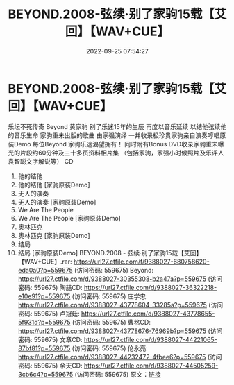 ﻿---
title: BEYOND.2008-弦续·别了家驹15载【艾回】【WAV+CUE】
date: 2022-09-25 07:54:27
categories: WAV车载音乐、镜像
tags: 华语中文
---
# BEYOND.2008-弦续·别了家驹15载【艾回】【WAV+CUE】

乐坛不死传奇 Beyond 黄家驹 别了乐迷15年的生辰
再度以音乐延续 以结他弦续他的音乐生命
家驹重未出版的歌曲 由家强演绎
一并收录极珍贵家驹亲自演奏哼唱原装Demo
每位Beyond 家驹乐迷渴望拥有！
同时附有Bonus DVD收录家驹重未曝光的片段约60分钟及三十多页资料相片集
（包括家驹，家强小时候照片及乐评人袁智聪文字解说等）
CD
01. 他的结他
02. 他的结他 [家驹原装Demo]
03. 无人的演奏
04. 无人的演奏 [家驹原装Demo]
05. We Are The People
06. We Are The People [家驹原装Demo]
07. 奥林匹克
08. 奥林匹克 [家驹原装Demo]
09. 结局
10. 结局 [家驹原装Demo]
BEYOND.2008 -
弦续·别了家驹15载【艾回】【WAV+CUE】.rar: https://url27.ctfile.com/f/9388027-680758620-eda0a0?p=559675
(访问密码: 559675)
Beyond: https://url27.ctfile.com/d/9388027-30355308-b2a47a?p=559675
(访问密码: 559675)
陶喆CD: https://url27.ctfile.com/d/9388027-36322218-e10e91?p=559675
(访问密码: 559675)
庄学忠: https://url27.ctfile.com/d/9388027-43778604-33285a?p=559675
(访问密码: 559675)
卢冠廷: https://url27.ctfile.com/d/9388027-43778655-5f931d?p=559675
(访问密码: 559675)
曹格CD: https://url27.ctfile.com/d/9388027-43778676-76969b?p=559675
(访问密码: 559675)
文章CD: https://url27.ctfile.com/d/9388027-44221065-87bf81?p=559675
(访问密码: 559675)
伦永亮: https://url27.ctfile.com/d/9388027-44232472-4fbee6?p=559675
(访问密码: 559675)
余天CD: https://url27.ctfile.com/d/9388027-44505259-3cb6c4?p=559675
(访问密码: 559675)
原文：[链接](https://blog.sina.com.cn/s/blog_1647c7e7601030zl4.html)